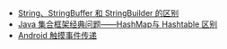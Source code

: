 - [String、StringBuffer 和 StringBuilder 的区别](/java/String、StringBuffer和StringBuilder的区别.md)
- [Java 集合框架经典问题——HashMap与 Hashtable 区别](/java/Java集合框架经典问题——HashMap与Hashtable区别.md)
- [Android 触摸事件传递](/android/触摸事件传递.md)
